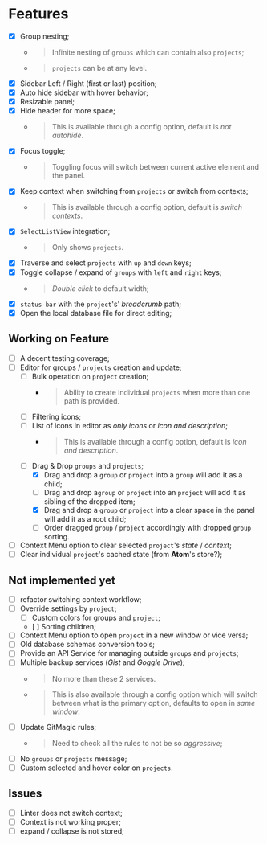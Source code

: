 # Features

- [x] Group nesting;
  - > Infinite nesting of `groups` which can contain also `projects`;
  - > `projects` can be at any level.
- [x] Sidebar Left / Right (first or last) position;
- [x] Auto hide sidebar with hover behavior;
- [x] Resizable panel;
- [x] Hide header for more space;
  - > This is available through a config option, default is *not autohide*.
- [x] Focus toggle;
  - > Toggling focus will switch between current active element and the panel.
- [x] Keep context when switching from `projects` or switch from contexts;
  - > This is available through a config option, default is *switch contexts*.
- [x] `SelectListView` integration;
  - > Only shows `projects`.
- [x] Traverse and select `projects` with `up` and `down` keys;
- [x] Toggle collapse / expand of `groups` with `left` and `right` keys;
  - > *Double click* to default width;
- [x] `status-bar` with the `project`'s' *breadcrumb* path;
- [x] Open the local database file for direct editing;

## Working on Feature

- [ ] A decent testing coverage;
- [ ] Editor for groups / `projects` creation and update;
  - [ ] Bulk operation on `project` creation;
    - > Ability to create individual `projects` when more than one path is provided.
  - [ ] Filtering icons;
  - [ ] List of icons in editor as *only icons* or *icon and description*;
    - > This is available through a config option, default is *icon and description*.
  - [ ] Drag & Drop `groups` and `projects`;
    - [x] Drag and drop a `group` or `project` into a `group` will add it as a child;
    - [ ] Drag and drop a`group` or `project` into an `project` will add it as sibling of the dropped item;
    - [x] Drag and drop a `group` or `project` into a clear space in the panel will add it as a root child;
    - [ ] Order dragged `group` / `project` accordingly with dropped `group` sorting.
- [ ] Context Menu option to clear selected `project`'s *state* / *context*;
- [ ] Clear individual `project`'s cached state (from **Atom**'s store?);

## Not implemented yet

- [ ] refactor switching context workflow;
- [ ] Override settings by `project`;
  - [ ] Custom colors for groups and `project`;
  - [ ] Sorting children;
- [ ] Context Menu option to open `project` in a new window or vice versa;
- [ ] Old database schemas conversion tools;
- [ ] Provide an API Service for managing outside `groups` and `projects`;
- [ ] Multiple backup services (*Gist* and *Goggle Drive*);
  - > No more than these 2 services.
  - > This is also available through a config option which will switch between what is the primary option, defaults to open in *same window*.
- [ ] Update GitMagic rules;
  - > Need to check all the rules to not be so *aggressive*;
- [ ] No `groups` or `projects` message;
- [ ] Custom selected and hover color on `projects`.

## Issues

- [ ] Linter does not switch context;
- [ ] Context is not working proper;
- [ ] expand / collapse is not stored;
